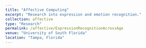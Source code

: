 ```yaml
---
title: "Affective Computing"
excerpt: "Research into expression and emotion recognition."
collection: affective
type: "Research"
permalink: /affective/ExpressionRecognitionAcrossAge
venue: "University of South Florida"
location: "Tampa, Florida"
---
```

